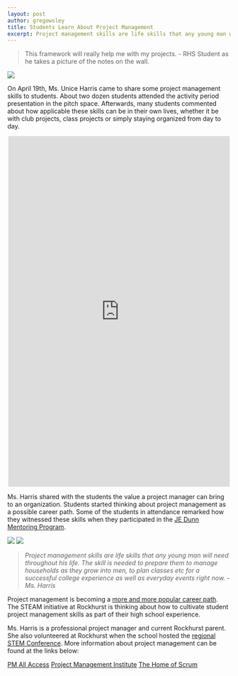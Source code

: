 ```yaml
---
layout: post
author: gregowsley
title: Students Learn About Project Management
excerpt: Project management skills are life skills that any young man will need throughout his life.
---
```


<blockquote>This framework will really help me with my projects. - RHS Student as he takes a picture of the notes on the wall.</blockquote>

<div class="flex-wrapper">
  <img src="{{ site.baseur1 }}/img/Harris3.jpg">
</div>

On April 19th, Ms. Unice Harris came to share some project management skills to students. About two dozen students attended the activity period presentation in the pitch space. Afterwards, many students commented about how applicable these skills can be in their own lives, whether it be with club projects, class projects or simply staying organized from day to day.

<center><iframe src="https://www.facebook.com/plugins/post.php?href=https%3A%2F%2Fwww.facebook.com%2FRockhurstHigh%2Fposts%2F1726069037453110&width=500" width="500" height="790" style="border:none;overflow:hidden" scrolling="no" frameborder="0" allowTransparency="true" allow="encrypted-media"></iframe></center>

Ms. Harris shared with the students the value a project manager can bring to an organization. Students started thinking about project management as a possible career path. Some of the students in attendance remarked how they witnessed these skills when they participated in the [JE Dunn Mentoring Program](https://www.rockhursths.edu/pages/news/news---je-dunn-mentorship). 

<div class="flex-wrapper">
  <img src="{{ site.baseur1 }}/img/Harris1.jpg">
  <img src="{{ site.baseurl }}/img/Harris2.jpg">
</div>

<blockquote><i>Project management skills are life skills that any young man will need throughout his life.  The skill is needed to prepare them to manage households as they grow into men, to plan classes etc for a successful college experience as well as everyday events right now. - Ms. Harris</i></blockquote>

Project management is becoming a [more and more popular career path](https://www.pmi.org/-/media/pmi/documents/public/pdf/business-solutions/project-management-skills-gap-report.pdf). The STEAM initiative at Rockhurst is thinking about how to cultivate student project management skills as part of their high school experience. 

Ms. Harris is a professional project manager and current Rockhurst parent. She also volunteered at Rockhurst when the school hosted the [regional STEM Conference](http://steam.rockhursths.edu/2018/03/15/AdvancED-STEM-Conference.html).
More information about project management can be found at the links below:

[PM All Access](www.pmallaccess.net)
[Project Management Institute](www.pmi.org)
[The Home of Scrum](www.scrum.org)
